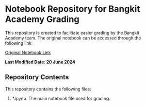 # Notebook Repository for Bangkit Academy Grading
This repository is created to facilitate easier grading by the Bangkit Academy team. The original notebook can be accessed through the following link:

[Original Notebook Link](https://drive.google.com/drive/u/0/folders/1XLmmuLpmoTh0lvrS6Hs9uA8wDQQvuE0L)

__Last Modified Date: 20 June 2024__

## Repository Contents
This repository contains the following files:

1. *.ipynb: The main notebook file used for grading.
